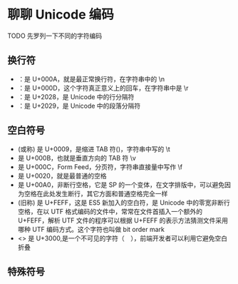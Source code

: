 # 聊聊 Unicode 编码
 
TODO 先罗列一下不同的字符编码

## 换行符

- <LF>：是 U+000A，就是最正常换行符，在字符串中的 \n
- <CR>：是 U+000D，这个字符真正意义上的回车，在字符串中是 \r
- <LS>：是 U+2028，是 Unicode 中的行分隔符
- <PS>：是 U+2029，是 Unicode 中的段落分隔符

## 空白符号

- <HT>(或称<TAB>) 是 U+0009，是缩进 TAB 符()，字符串中写的 \t
- <VT>是 U+000B，也就是垂直方向的 TAB 符 \v
- <FF>是 U+000C，Form Feed，分页符，字符串直接量中写作 \f
- <SP>是 U+0020，就是最普通的空格
- <NBSP>是 U+00A0，非断行空格，它是 SP 的一个变体，在文字排版中，可以避免因为空格在此处发生断行，其它方面和普通空格完全一样
- <ZWNBSP>(旧称<BOM>) 是 U+FEFF，这是 ES5 新加入的空白符，是 Unicode 中的零宽非断行空格，在以 UTF 格式编码的文件中，常常在文件首插入一个额外的 U+FEFF，解析 UTF 文件的程序可以根据 U+FEFF 的表示方法猜测文件采用哪种 UTF 编码方式。这个字符也叫做 bit order mark
- <> 是 U+3000,是一个不可见的字符（　），前端开发者可以利用它避免空白折叠

## 特殊符号